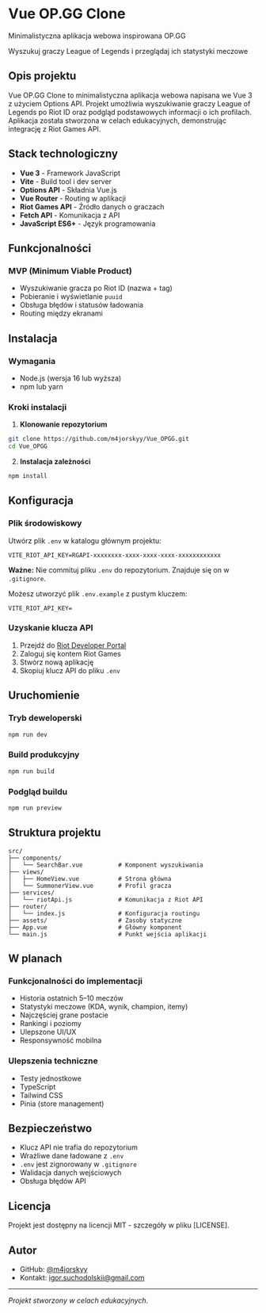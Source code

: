 # Vue OP.GG Clone

Minimalistyczna aplikacja webowa inspirowana OP.GG

Wyszukuj graczy League of Legends i przeglądaj ich statystyki meczowe

## Opis projektu

Vue OP.GG Clone to minimalistyczna aplikacja webowa napisana we Vue 3 z użyciem Options API. Projekt umożliwia wyszukiwanie graczy League of Legends po Riot ID oraz podgląd podstawowych informacji o ich profilach. Aplikacja została stworzona w celach edukacyjnych, demonstrując integrację z Riot Games API.

## Stack technologiczny

- **Vue 3** - Framework JavaScript
- **Vite** - Build tool i dev server
- **Options API** - Składnia Vue.js
- **Vue Router** - Routing w aplikacji
- **Riot Games API** - Źródło danych o graczach
- **Fetch API** - Komunikacja z API
- **JavaScript ES6+** - Język programowania

## Funkcjonalności

### MVP (Minimum Viable Product)
- Wyszukiwanie gracza po Riot ID (nazwa + tag)
- Pobieranie i wyświetlanie `puuid`
- Obsługa błędów i statusów ładowania
- Routing między ekranami

## Instalacja

### Wymagania
- Node.js (wersja 16 lub wyższa)
- npm lub yarn

### Kroki instalacji

1. **Klonowanie repozytorium**
```bash
git clone https://github.com/m4jorskyy/Vue_OPGG.git
cd Vue_OPGG
```

2. **Instalacja zależności**
```bash
npm install
```

## Konfiguracja

### Plik środowiskowy

Utwórz plik `.env` w katalogu głównym projektu:

```env
VITE_RIOT_API_KEY=RGAPI-xxxxxxxx-xxxx-xxxx-xxxx-xxxxxxxxxxxx
```

**Ważne:** Nie commituj pliku `.env` do repozytorium. Znajduje się on w `.gitignore`.

Możesz utworzyć plik `.env.example` z pustym kluczem:

```env
VITE_RIOT_API_KEY=
```

### Uzyskanie klucza API

1. Przejdź do [Riot Developer Portal](https://developer.riotgames.com/)
2. Zaloguj się kontem Riot Games
3. Stwórz nową aplikację
4. Skopiuj klucz API do pliku `.env`

## Uruchomienie

### Tryb deweloperski
```bash
npm run dev
```

### Build produkcyjny
```bash
npm run build
```

### Podgląd buildu
```bash
npm run preview
```

## Struktura projektu

```
src/
├── components/
│   └── SearchBar.vue          # Komponent wyszukiwania
├── views/
│   ├── HomeView.vue           # Strona główna
│   └── SummonerView.vue       # Profil gracza
├── services/
│   └── riotApi.js             # Komunikacja z Riot API
├── router/
│   └── index.js               # Konfiguracja routingu
├── assets/                    # Zasoby statyczne
├── App.vue                    # Główny komponent
└── main.js                    # Punkt wejścia aplikacji
```

## W planach

### Funkcjonalności do implementacji
- Historia ostatnich 5–10 meczów
- Statystyki meczowe (KDA, wynik, champion, itemy)
- Najczęściej grane postacie
- Rankingi i poziomy
- Ulepszone UI/UX
- Responsywność mobilna

### Ulepszenia techniczne
- Testy jednostkowe
- TypeScript
- Tailwind CSS
- Pinia (store management)

## Bezpieczeństwo

- Klucz API nie trafia do repozytorium
- Wrażliwe dane ładowane z `.env`
- `.env` jest zignorowany w `.gitignore`
- Walidacja danych wejściowych
- Obsługa błędów API

## Licencja

Projekt jest dostępny na licencji MIT - szczegóły w pliku [LICENSE].

## Autor

- GitHub: [@m4jorskyy](https://github.com/m4jorskyy)
- Kontakt: igor.suchodolskii@gmail.com

---

*Projekt stworzony w celach edukacyjnych.*
